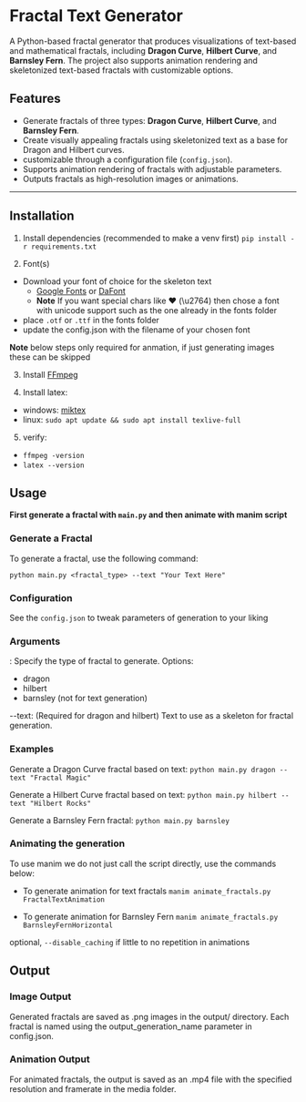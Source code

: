 # Fractal Text Generator

A Python-based fractal generator that produces visualizations of text-based and mathematical fractals, including **Dragon Curve**, **Hilbert Curve**, and **Barnsley Fern**. The project also supports animation rendering and skeletonized text-based fractals with customizable options.

## Features
- Generate fractals of three types: **Dragon Curve**, **Hilbert Curve**, and **Barnsley Fern**.
- Create visually appealing fractals using skeletonized text as a base for Dragon and Hilbert curves.
- customizable through a configuration file (`config.json`).
- Supports animation rendering of fractals with adjustable parameters.
- Outputs fractals as high-resolution images or animations.

---

## Installation

1. Install dependencies (recommended to make a venv first)
`pip install -r requirements.txt`

2. Font(s)
- Download your font of choice for the skeleton text
    - [Google Fonts](https://fonts.google.com/) or [DaFont](https://www.dafont.com/)
    - **Note** If you want special chars like ❤ (\u2764) then chose a font with unicode support such as the one already in the fonts folder
- place `.otf` or `.ttf` in the fonts folder
- update the config.json with the filename of your chosen font

**Note** below steps only required for anmation, if just generating images these can be skipped

3. Install [FFmpeg](https://ffmpeg.org/)

4. Install latex:
- windows: [miktex](https://miktex.org/https://ffmpeg.org/)
- linux: `sudo apt update && sudo apt install texlive-full`

5. verify: 
- `ffmpeg -version`
- `latex --version`



## Usage

**First generate a fractal with `main.py` and then animate with manim script**

### Generate a Fractal
To generate a fractal, use the following command:

`python main.py <fractal_type> --text "Your Text Here"`

### Configuration
See the `config.json` to tweak parameters of generation to your liking

### Arguments
<fractal>: Specify the type of fractal to generate. Options:
- dragon
- hilbert
- barnsley (not for text generation)

--text: (Required for dragon and hilbert) Text to use as a skeleton for fractal generation.

### Examples
Generate a Dragon Curve fractal based on text:
`python main.py dragon --text "Fractal Magic"`

Generate a Hilbert Curve fractal based on text:
`python main.py hilbert --text "Hilbert Rocks"`

Generate a Barnsley Fern fractal:
`python main.py barnsley`

### Animating the generation
To use manim we do not just call the script directly, use the commands below:

- To generate animation for text fractals
`manim animate_fractals.py FractalTextAnimation`

- To generate animation for Barnsley Fern
`manim animate_fractals.py BarnsleyFernHorizontal`

optional, `--disable_caching` if little to no repetition in animations

## Output
### Image Output
Generated fractals are saved as .png images in the output/ directory. Each fractal is named using the output_generation_name parameter in config.json.

### Animation Output
For animated fractals, the output is saved as an .mp4 file with the specified resolution and framerate in the media folder.